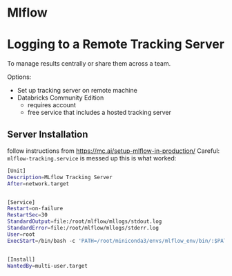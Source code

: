 # Mlflow

# Logging to a Remote Tracking Server
To manage results centrally or share them across a team.

Options:
- Set up tracking server on remote machine
- Databricks Community Edition
    - requires account
    - free service that includes a hosted tracking server

## Server Installation
follow instructions from https://mc.ai/setup-mlflow-in-production/
Careful: `mlflow-tracking.service` is messed up
this is what worked:
```sh
[Unit]
Description=MLflow Tracking Server
After=network.target


[Service]
Restart=on-failure
RestartSec=30
StandardOutput=file:/root/mlflow/mllogs/stdout.log
StandardError=file:/root/mlflow/mllogs/stderr.log
User=root
ExecStart=/bin/bash -c 'PATH=/root/miniconda3/envs/mlflow_env/bin/:$PATH exec mlflow server --backend-store-uri postgresql://mlflow_user:mlflow@localhost/mlflow_db --default-artifact-root sftp://mlflow_user@lookilooki:/root/mlflow/mlruns -h 0.0.0.0 -p 8000'


[Install]
WantedBy=multi-user.target
```
